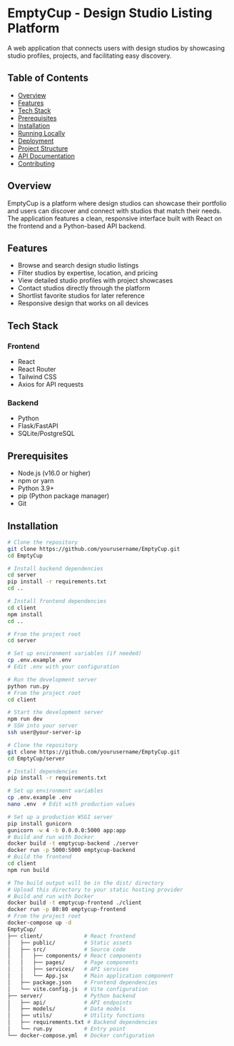 # EmptyCup - Design Studio Listing Platform

A web application that connects users with design studios by showcasing studio profiles, projects, and facilitating easy discovery.

## Table of Contents

- [Overview](#overview)
- [Features](#features)
- [Tech Stack](#tech-stack)
- [Prerequisites](#prerequisites)
- [Installation](#installation)
- [Running Locally](#running-locally)
- [Deployment](#deployment)
- [Project Structure](#project-structure)
- [API Documentation](#api-documentation)
- [Contributing](#contributing)

## Overview

EmptyCup is a platform where design studios can showcase their portfolio and users can discover and connect with studios that match their needs. The application features a clean, responsive interface built with React on the frontend and a Python-based API backend.

## Features

- Browse and search design studio listings
- Filter studios by expertise, location, and pricing
- View detailed studio profiles with project showcases
- Contact studios directly through the platform
- Shortlist favorite studios for later reference
- Responsive design that works on all devices

## Tech Stack

### Frontend
- React
- React Router
- Tailwind CSS
- Axios for API requests

### Backend
- Python
- Flask/FastAPI
- SQLite/PostgreSQL

## Prerequisites

- Node.js (v16.0 or higher)
- npm or yarn
- Python 3.9+
- pip (Python package manager)
- Git

## Installation

```bash
# Clone the repository
git clone https://github.com/yourusername/EmptyCup.git
cd EmptyCup

# Install backend dependencies
cd server
pip install -r requirements.txt
cd ..

# Install frontend dependencies
cd client
npm install
cd ..

# From the project root
cd server

# Set up environment variables (if needed)
cp .env.example .env
# Edit .env with your configuration

# Run the development server
python run.py
# From the project root
cd client

# Start the development server
npm run dev
# SSH into your server
ssh user@your-server-ip

# Clone the repository
git clone https://github.com/yourusername/EmptyCup.git
cd EmptyCup/server

# Install dependencies
pip install -r requirements.txt

# Set up environment variables
cp .env.example .env
nano .env  # Edit with production values

# Set up a production WSGI server
pip install gunicorn
gunicorn -w 4 -b 0.0.0.0:5000 app:app
# Build and run with Docker
docker build -t emptycup-backend ./server
docker run -p 5000:5000 emptycup-backend
# Build the frontend
cd client
npm run build

# The build output will be in the dist/ directory
# Upload this directory to your static hosting provider
# Build and run with Docker
docker build -t emptycup-frontend ./client
docker run -p 80:80 emptycup-frontend
# From the project root
docker-compose up -d
EmptyCup/
├── client/             # React frontend
│   ├── public/         # Static assets
│   ├── src/            # Source code
│   │   ├── components/ # React components
│   │   ├── pages/      # Page components
│   │   ├── services/   # API services
│   │   └── App.jsx     # Main application component
│   ├── package.json    # Frontend dependencies
│   └── vite.config.js  # Vite configuration
├── server/             # Python backend
│   ├── api/            # API endpoints
│   ├── models/         # Data models
│   ├── utils/          # Utility functions
│   ├── requirements.txt # Backend dependencies
│   └── run.py          # Entry point
└── docker-compose.yml  # Docker configuration